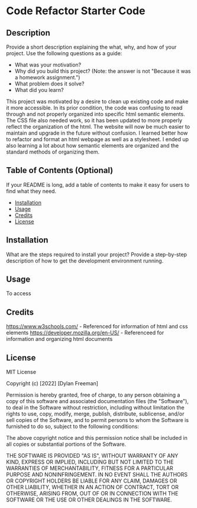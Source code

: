 # Code Refactor Starter Code

## Description

Provide a short description explaining the what, why, and how of your project. Use the following questions as a guide:

- What was your motivation?
- Why did you build this project? (Note: the answer is not "Because it was a homework assignment.")
- What problem does it solve?
- What did you learn?

This project was motivated by a desire to clean up existing code and make it more accessible. In its prior condition, the code was confusing to read through and
not properly organized into specific html semantic elements. The CSS file also needed work, so it has been updated to more properly reflect the organization of the html. 
The website will now be much easier to maintain and upgrade in the future without confusion. I learned better how to refactor and format an html webpage as well as a stylesheet.
I ended up also learning a lot about how semantic elements are organized and the standard methods of organizing them. 

## Table of Contents (Optional)

If your README is long, add a table of contents to make it easy for users to find what they need.

- [Installation](#installation)
- [Usage](#usage)
- [Credits](#credits)
- [License](#license)

## Installation

What are the steps required to install your project? Provide a step-by-step description of how to get the development environment running.

## Usage

To access 

## Credits

https://www.w3schools.com/ - Referenced for information of html and css elements 
https://developer.mozilla.org/en-US/ - Referenceed for information and organizing html documents

## License

MIT License

Copyright (c) [2022] [Dylan Freeman]

Permission is hereby granted, free of charge, to any person obtaining a copy
of this software and associated documentation files (the "Software"), to deal
in the Software without restriction, including without limitation the rights
to use, copy, modify, merge, publish, distribute, sublicense, and/or sell
copies of the Software, and to permit persons to whom the Software is
furnished to do so, subject to the following conditions:

The above copyright notice and this permission notice shall be included in all
copies or substantial portions of the Software.

THE SOFTWARE IS PROVIDED "AS IS", WITHOUT WARRANTY OF ANY KIND, EXPRESS OR
IMPLIED, INCLUDING BUT NOT LIMITED TO THE WARRANTIES OF MERCHANTABILITY,
FITNESS FOR A PARTICULAR PURPOSE AND NONINFRINGEMENT. IN NO EVENT SHALL THE
AUTHORS OR COPYRIGHT HOLDERS BE LIABLE FOR ANY CLAIM, DAMAGES OR OTHER
LIABILITY, WHETHER IN AN ACTION OF CONTRACT, TORT OR OTHERWISE, ARISING FROM,
OUT OF OR IN CONNECTION WITH THE SOFTWARE OR THE USE OR OTHER DEALINGS IN THE
SOFTWARE.